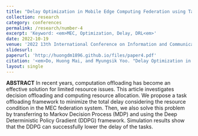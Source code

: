 ```yaml
---
title: "Delay Optimization in Mobile Edge Computing Federation using Task Offloading and Resource Allocation"
collection: research
category: conferences
permalink: /research/number-4
excerpt: 'Keyword: <em>MEC, Optimization, Delay, DRL<em>'
date: 2022-10-19
venue: '2022 13th International Conference on Information and Communication Technology Convergence (ICTC)'
slidesurl: 
paperurl: 'http://huongdm1896.github.io/files/paper4.pdf'
citation: '<em>Do, Huong Mai, and Myungsik Yoo. "Delay Optimization in Mobile Edge Computing Federation using Task Offloading and Resource Allocation." 2022 13th International Conference on Information and Communication Technology Convergence (ICTC). IEEE, 2022.<em>'
layout: single
---
```


**ABSTRACT** In recent years, computation offloading has become an effective solution for limited resource issues. This article investigates decision offloading and computing resource allocation. We propose a task offloading framework to minimize the total delay considering the resource condition in the MEC federation system. Then, we also solve this problem by transferring to Markov Decision Process (MDP) and using the Deep Deterministic Policy Gradient (DDPG) framework. Simulation results show that the DDPG can successfully lower the delay of the tasks.